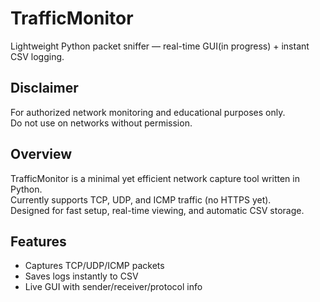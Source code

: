 # TrafficMonitor
Lightweight Python packet sniffer — real-time GUI(in progress) + instant CSV logging.

## Disclaimer
For authorized network monitoring and educational purposes only.  
Do not use on networks without permission.

## Overview
TrafficMonitor is a minimal yet efficient network capture tool written in Python.  
Currently supports TCP, UDP, and ICMP traffic (no HTTPS yet).  
Designed for fast setup, real-time viewing, and automatic CSV storage.

## Features
- Captures TCP/UDP/ICMP packets
- Saves logs instantly to CSV
- Live GUI with sender/receiver/protocol info

